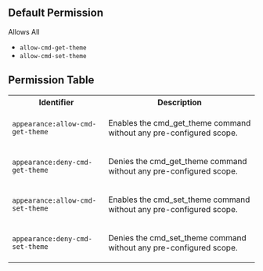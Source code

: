 ## Default Permission

Allows All

- `allow-cmd-get-theme`
- `allow-cmd-set-theme`

## Permission Table

<table>
<tr>
<th>Identifier</th>
<th>Description</th>
</tr>


<tr>
<td>

`appearance:allow-cmd-get-theme`

</td>
<td>

Enables the cmd_get_theme command without any pre-configured scope.

</td>
</tr>

<tr>
<td>

`appearance:deny-cmd-get-theme`

</td>
<td>

Denies the cmd_get_theme command without any pre-configured scope.

</td>
</tr>

<tr>
<td>

`appearance:allow-cmd-set-theme`

</td>
<td>

Enables the cmd_set_theme command without any pre-configured scope.

</td>
</tr>

<tr>
<td>

`appearance:deny-cmd-set-theme`

</td>
<td>

Denies the cmd_set_theme command without any pre-configured scope.

</td>
</tr>
</table>
